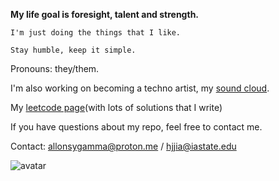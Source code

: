 **My life goal is foresight, talent and strength.**

`I'm just doing the things that I like.`

`Stay humble, keep it simple.`

Pronouns: they/them.

I'm also working on becoming a techno artist, my [sound cloud](https://soundcloud.com/allonsygamma).

My [leetcode page](https://leetcode.com/allonsygamma/)(with lots of solutions that I write)

If you have questions about my repo, feel free to contact me.

Contact: allonsygamma@proton.me / hjjia@iastate.edu

![avatar](http://www.catb.org/hacker-emblem/glider.png)
